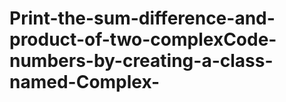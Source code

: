 # Print-the-sum-difference-and-product-of-two-complexCode-numbers-by-creating-a-class-named-Complex-